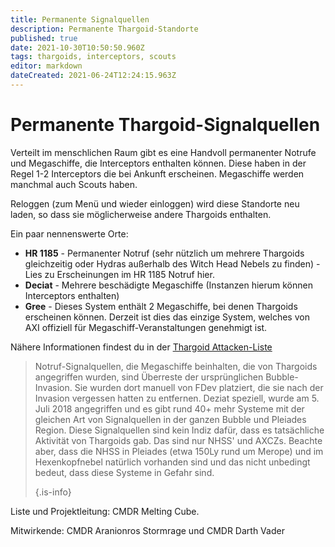 ```yaml
---
title: Permanente Signalquellen
description: Permanente Thargoid-Standorte
published: true
date: 2021-10-30T10:50:50.960Z
tags: thargoids, interceptors, scouts
editor: markdown
dateCreated: 2021-06-24T12:24:15.963Z
---
```


# Permanente Thargoid-Signalquellen
Verteilt im menschlichen Raum gibt es eine Handvoll permanenter Notrufe und Megaschiffe, die Interceptors enthalten können. Diese haben in der Regel 1-2 Interceptors die bei Ankunft erscheinen. Megaschiffe werden manchmal auch Scouts haben.

Reloggen (zum Menü und wieder einloggen) wird diese Standorte neu laden, so dass sie möglicherweise andere Thargoids enthalten.

Ein paar nennenswerte Orte:

- **HR 1185** - Permanenter Notruf (sehr nützlich um mehrere Thargoids gleichzeitig oder Hydras außerhalb des Witch Head Nebels zu finden) - Lies zu Erscheinungen im HR 1185 Notruf hier.
- **Deciat** - Mehrere beschädigte Megaschiffe (Instanzen hierum können Interceptors enthalten)
- **Gree** - Dieses System enthält 2 Megaschiffe, bei denen Thargoids erscheinen können. Derzeit ist dies das einzige System, welches von AXI offiziell für Megaschiff-Veranstaltungen genehmigt ist.

Nähere Informationen findest du in der [Thargoid Attacken-Liste](https://docs.google.com/spreadsheets/d/1hnJTNAwAu0fY9Asu8SgXsfpjyTFxRhW_4oPCJS5Ydv4/edit#gid=0)



> Notruf-Signalquellen, die Megaschiffe beinhalten, die von Thargoids angegriffen wurden, sind Überreste der ursprünglichen Bubble-Invasion. Sie wurden dort manuell von FDev platziert, die sie nach der Invasion vergessen hatten zu entfernen. Deziat speziell, wurde am 5. Juli 2018 angegriffen und es gibt rund 40+ mehr Systeme mit der gleichen Art von Signalquellen in der ganzen Bubble und Pleiades Region. Diese Signalquellen sind kein Indiz dafür, dass es tatsächliche Aktivität von Thargoids gab. Das sind nur NHSS' und AXCZs. Beachte aber, dass die NHSS in Pleiades (etwa 150Ly rund um Merope) und im Hexenkopfnebel natürlich vorhanden sind und das nicht unbedingt bedeut, dass diese Systeme in Gefahr sind. 
> 
> {.is-info}


Liste und Projektleitung: CMDR Melting Cube.

Mitwirkende: CMDR Aranionros Stormrage und CMDR Darth Vader
